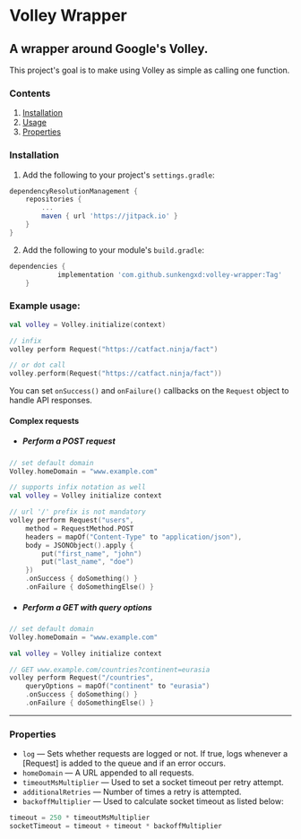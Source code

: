 # Volley Wrapper
## A wrapper around Google's Volley.

This project's goal is to make using Volley as simple as calling one function.

### Contents
1. [Installation](#installation)
2. [Usage](#example-usage)
3. [Properties](#properties)

### Installation
1. Add the following to your project's `settings.gradle`:
```gradle
dependencyResolutionManagement {
    repositories {
        ...
        maven { url 'https://jitpack.io' }
    }
}
```

2. Add the following to your module's `build.gradle`:
```gradle
dependencies {
	        implementation 'com.github.sunkengxd:volley-wrapper:Tag'
	}
```

### Example usage:

```kotlin
val volley = Volley.initialize(context)

// infix
volley perform Request("https://catfact.ninja/fact")

// or dot call
volley.perform(Request("https://catfact.ninja/fact"))
```

You can set `onSuccess()` and `onFailure()` callbacks on the `Request` object to handle API responses.

#### Complex requests

- ##### Perform a POST request

```kotlin
// set default domain
Volley.homeDomain = "www.example.com"

// supports infix notation as well
val volley = Volley initialize context

// url '/' prefix is not mandatory
volley perform Request("users",
    method = RequestMethod.POST
    headers = mapOf("Content-Type" to "application/json"),
    body = JSONObject().apply {
        put("first_name", "john")
        put("last_name", "doe")
    })
    .onSuccess { doSomething() }
    .onFailure { doSomethingElse() }
```

- ##### Perform a GET with query options

```kotlin
// set default domain
Volley.homeDomain = "www.example.com"

val volley = Volley initialize context

// GET www.example.com/countries?continent=eurasia
volley perform Request("/countries",
    queryOptions = mapOf("continent" to "eurasia")
    .onSuccess { doSomething() }
    .onFailure { doSomethingElse() }
```
---

### Properties
- `log` — Sets whether requests are logged or not. If true, logs whenever a [Request] is added to the queue and if an error occurs.
- `homeDomain` — A URL appended to all requests.
- `timeoutMsMultiplier` — Used to set a socket timeout per retry attempt.
- `additionalRetries` — Number of times a retry is attempted.
- `backoffMultiplier` — Used to calculate socket timeout as listed below:
```python
timeout = 250 * timeoutMsMultiplier
socketTimeout = timeout + timeout * backoffMultiplier
```